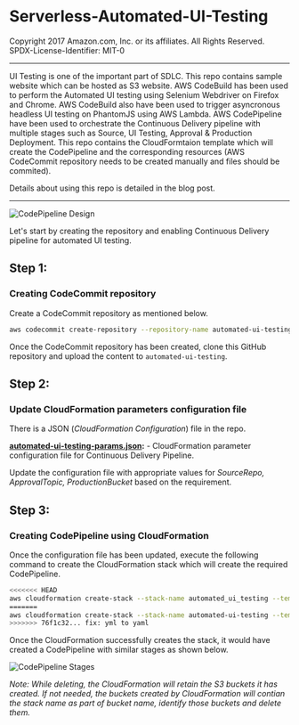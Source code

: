 # Serverless-Automated-UI-Testing

Copyright 2017 Amazon.com, Inc. or its affiliates. All Rights Reserved.
SPDX-License-Identifier: MIT-0

***

UI Testing is one of the important part of SDLC. This repo contains sample website which can be hosted as S3 website. AWS CodeBuild has been used to perform the Automated UI testing using Selenium Webdriver on Firefox and Chrome. AWS CodeBuild also have been used to trigger asyncronous headless UI testing on PhantomJS using AWS Lambda. AWS CodePipeline have been used to orchestrate the Continuous Delivery pipeline with multiple stages such as Source, UI Testing, Approval & Production Deployment. This repo contains the CloudFormtaion template which will create the CodePipeline and the corresponding resources (AWS CodeCommit repository needs to be created manually and files should be commited).

Details about using this repo is detailed in the blog post.

***

![CodePipeline Design](Automated_UI_Testing.png)

Let's start by creating the repository and enabling Continuous Delivery pipeline for automated UI testing.


## Step 1:

### Creating CodeCommit repository
Create a CodeCommit repository as mentioned below.

```bash
aws codecommit create-repository --repository-name automated-ui-testing --repository-description "Repository for Automated UI Testing and Continuous Delivery using CodePipeline."
```

Once the CodeCommit repository has been created, clone this GitHub repository and upload the content to  `automated-ui-testing`.


## Step 2:

### Update CloudFormation parameters configuration file
There is a JSON (*CloudFormation Configuration*) file in the repo.

**[automated-ui-testing-params.json](automated-ui-testing-params.json):** - CloudFormation parameter configuration file for Continuous Delivery Pipeline.

Update the configuration file with appropriate values for *SourceRepo, ApprovalTopic, ProductionBucket* based on the requirement.


## Step 3:

### Creating CodePipeline using CloudFormation

Once the configuration file has been updated, execute the following command to create the CloudFormation stack which will create the required CodePipeline.

```bash
<<<<<<< HEAD
aws cloudformation create-stack --stack-name automated_ui_testing --template-body file://automated-ui-testing.yaml --parameters file://automated-ui-testing-params.json --capabilities CAPABILITY_NAMED_IAM
=======
aws cloudformation create-stack --stack-name automated-ui-testing --template-body file://automated-ui-testing.yaml --parameters file://automated-ui-testing-params.json --capabilities CAPABILITY_NAMED_IAM
>>>>>>> 76f1c32... fix: yml to yaml
```

Once the CloudFormation successfully creates the stack, it would have created a CodePipeline with similar stages as shown below.

![CodePipeline Stages](CodePipeline_Flow.png)

_Note: While deleting, the CloudFormation will retain the S3 buckets it has created. If not needed, the buckets created by CloudFormation will contian the stack name as part of bucket name, identify those buckets and delete them._
